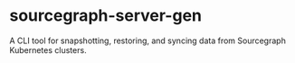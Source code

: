 # sourcegraph-server-gen

A CLI tool for snapshotting, restoring, and syncing data from Sourcegraph Kubernetes clusters.

